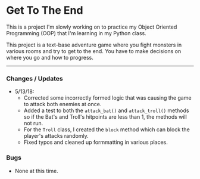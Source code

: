 # Get To The End

This is a project I'm slowly working on to practice my Object Oriented Programming (OOP) that I'm learning in my Python class.

This project is a text-base adventure game where you fight monsters in various rooms and try to get to the end. You have to make decisions on where you go and how to progress.

---

### Changes / Updates

* 5/13/18:
   - Corrected some incorrectly formed logic that was causing the game to attack both enemies at once.
   - Added a test to both the `attack_bat()` and `attack_troll()` methods so if the Bat's and Troll's hitpoints are less than 1, the methods will not run.
   - For the `Troll` class, I created the `block` method which can block the player's attacks randomly.
   - Fixed typos and cleaned up formmatting in various places.


### Bugs

* None at this time.

